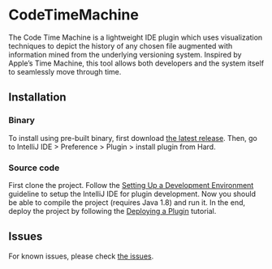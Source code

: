 # CodeTimeMachine
The Code Time Machine is a lightweight IDE plugin which uses visualization techniques to depict the history of any chosen file augmented with information mined from the underlying versioning system. Inspired by Apple’s Time Machine, this tool allows both developers and the system itself to seamlessly move through time.


## Installation
### Binary
To install using pre-built  binary, first download [the latest release]. Then, go to IntelliJ IDE > Preference > Plugin > install plugin from Hard.

### Source code
First clone the project. Follow the [Setting Up a Development Environment] guideline to setup the IntelliJ IDE for plugin development. Now you should be able to compile the project (requires Java 1.8) and run it. In the end, deploy the project by following the [Deploying a Plugin] tutorial.

## Issues
For known issues, please check [the issues].


[the latest release]:(https://github.com/Emadpres/CodeTimeMachine/releases/latest)
[Setting Up a Development Environment]:(http://www.jetbrains.org/intellij/sdk/docs/basics/getting_started.html)
[Deploying a Plugin]:(http://www.jetbrains.org/intellij/sdk/docs/basics/getting_started/deploying_plugin.html)
[the issues]:(https://github.com/Emadpres/CodeTimeMachine/issues)

